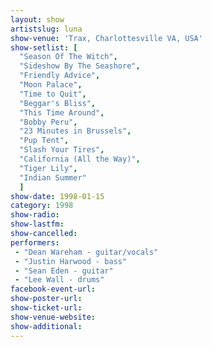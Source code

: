 ```yaml
---
layout: show
artistslug: luna
show-venue: 'Trax, Charlottesville VA, USA'
show-setlist: [
  "Season Of The Witch",
  "Sideshow By The Seashore",
  "Friendly Advice",
  "Moon Palace",
  "Time to Quit",
  "Beggar's Bliss",
  "This Time Around",
  "Bobby Peru",
  "23 Minutes in Brussels",
  "Pup Tent",
  "Slash Your Tires",
  "California (All the Way)",
  "Tiger Lily",
  "Indian Summer"
  ]
show-date: 1998-01-15
category: 1998
show-radio: 
show-lastfm: 
show-cancelled: 
performers: 
 - "Dean Wareham - guitar/vocals"
 - "Justin Harwood - bass"
 - "Sean Eden - guitar"
 - "Lee Wall - drums"
facebook-event-url: 
show-poster-url: 
show-ticket-url: 
show-venue-website: 
show-additional: 
---
```


